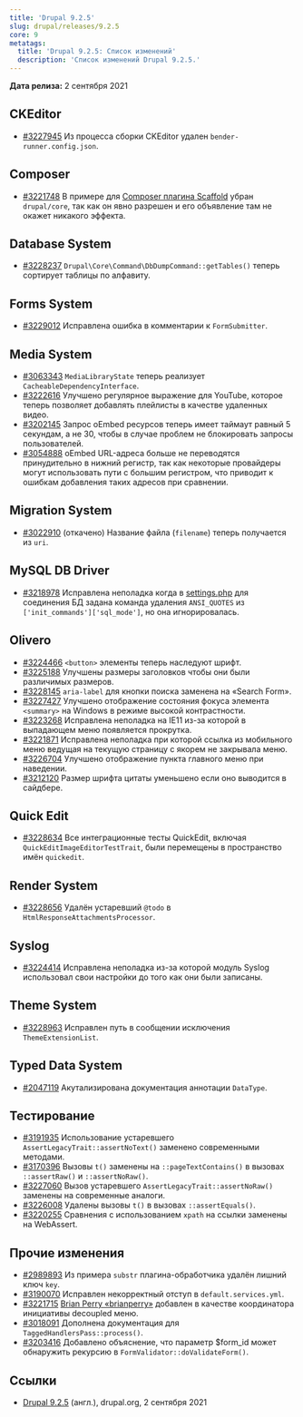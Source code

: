 ```yaml
---
title: 'Drupal 9.2.5'
slug: drupal/releases/9.2.5
core: 9
metatags:
  title: 'Drupal 9.2.5: Список изменений'
  description: 'Список изменений Drupal 9.2.5.'
---
```


**Дата релиза:** 2 сентября 2021

## CKEditor

* [#3227945](https://www.drupal.org/node/3227945) Из процесса сборки CKEditor удален `bender-runner.config.json`.

## Composer

* [#3221748](https://www.drupal.org/node/3221748) В примере для [Composer плагина Scaffold](../../../../../composer/drupal/core-composer-scaffold/index.md) убран `drupal/core`, так как он явно разрешен и его объявление там не окажет никакого эффекта.

## Database System

* [#3228237](https://www.drupal.org/node/3228237) `Drupal\Core\Command\DbDumpCommand::getTables()` теперь сортирует таблицы по алфавиту.

## Forms System

* [#3229012](https://www.drupal.org/node/3229012) Исправлена ошибка в комментарии к `FormSubmitter`.

## Media System

* [#3063343](https://www.drupal.org/node/3063343) `MediaLibraryState` теперь реализует `CacheableDependencyInterface`.
* [#3222616](https://www.drupal.org/node/3222616) Улучшено регулярное выражение для YouTube, которое теперь позволяет добавлять плейлисты в качестве удаленных видео.
* [#3202145](https://www.drupal.org/node/3202145) Запрос oEmbed ресурсов теперь имеет таймаут равный 5 секундам, а не 30, чтобы в случае проблем не блокировать запросы пользователей.
* [#3054888](https://www.drupal.org/node/3054888) oEmbed URL-адреса больше не переводятся принудительно в нижний регистр, так как некоторые провайдеры могут использовать пути с большим регистром, что приводит к ошибкам добавления таких адресов при сравнении.

## Migration System

* [#3022910](https://www.drupal.org/node/3022910) (откачено) Название файла (`filename`) теперь получается из `uri`.

## MySQL DB Driver

* [#3218978](https://www.drupal.org/node/3218978) Исправлена неполадка когда в [settings.php](../../../../9/settings-php/index.md) для соединения БД задана команда удаления `ANSI_QUOTES` из `['init_commands']['sql_mode']`, но она игнорировалась.

## Olivero

* [#3224466](https://www.drupal.org/node/3224466) `<button>` элементы теперь наследуют шрифт.
* [#3225188](https://www.drupal.org/node/3225188) Улучшены размеры заголовков чтобы они были различимых размеров.
* [#3228145](https://www.drupal.org/node/3228145) `aria-label` для кнопки поиска заменена на «Search Form».
* [#3227427](https://www.drupal.org/node/3227427) Улучшено отображение состояния фокуса элемента `<summary>` на Windows в режиме высокой контрастности. 
* [#3223268](https://www.drupal.org/node/3223268) Исправлена неполадка на IE11 из-за которой в выпадающем меню появляется прокрутка.
* [#3221871](https://www.drupal.org/node/3221871) Исправлена неполадка при которой ссылка из мобильного меню ведущая на текущую страницу с якорем не закрывала меню.
* [#3226704](https://www.drupal.org/node/3226704) Улучшено отображение пункта главного меню при наведении.
* [#3212120](https://www.drupal.org/node/3212120) Размер шрифта цитаты уменьшено если оно выводится в сайдбере.

## Quick Edit

* [#3228634](https://www.drupal.org/node/3228634) Все интеграционные тесты QuickEdit, включая `QuickEditImageEditorTestTrait`, были перемещены в пространство имён `quickedit`.

## Render System

* [#3228656](https://www.drupal.org/node/3228656) Удалён устаревший `@todo` в `HtmlResponseAttachmentsProcessor`.

## Syslog

* [#3224414](https://www.drupal.org/node/3224414) Исправлена неполадка из-за которой модуль Syslog использовал свои настройки до того как они были записаны.

## Theme System

* [#3228963](https://www.drupal.org/node/3228963) Исправлен путь в сообщении исключения `ThemeExtensionList`.

## Typed Data System

* [#2047119](https://www.drupal.org/node/2047119) Акутализирована документация аннотации `DataType`.

## Тестирование

* [#3191935](https://www.drupal.org/node/3191935) Использование устаревшего `AssertLegacyTrait::assertNoText()` заменено современными методами.
* [#3170396](https://www.drupal.org/node/3170396) Вызовы `t()` заменены на `::pageTextContains()` в вызовах `::assertRaw()` и `::assertNoRaw()`.
* [#3227060](https://www.drupal.org/node/3227060) Вызов устаревшего `AssertLegacyTrait::assertNoRaw()` заменены на современные аналоги.
* [#3226008](https://www.drupal.org/node/3226008) Удалены вызовы `t()` в вызовах `::assertEquals()`.
* [#3220255](https://www.drupal.org/node/3220255) Сравнения с использованием `xpath` на ссылки заменены на WebAssert.

## Прочие изменения

* [#2989893](https://www.drupal.org/node/2989893) Из примера `substr` плагина-обработчика удалён лишний ключ `key`.
* [#3190070](https://www.drupal.org/node/3190070) Исправлен некорректный отступ в `default.services.yml`.
* [#3221715](https://www.drupal.org/node/3221715) [Brian Perry «brianperry»](https://www.drupal.org/u/brianperry) добавлен в качестве координатора инициативы decoupled меню.
* [#3018091](https://www.drupal.org/node/3018091) Дополнена документация для `TaggedHandlersPass::process()`.
* [#3203416](https://www.drupal.org/node/3203416) Добавлено объяснение, что параметр $form_id может обнаружить рекурсию в `FormValidator::doValidateForm()`.

## Ссылки

- [Drupal 9.2.5](https://www.drupal.org/project/drupal/releases/9.2.5) (англ.), drupal.org, 2 сентября 2021
